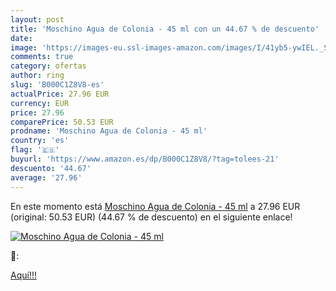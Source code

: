 ```yaml
---
layout: post
title: 'Moschino Agua de Colonia - 45 ml con un 44.67 % de descuento'
date: 
image: 'https://images-eu.ssl-images-amazon.com/images/I/41yb5-ywIEL._SL200_.jpg'
comments: true
category: ofertas
author: ring
slug: 'B000C1Z8V8-es'
actualPrice: 27.96 EUR
currency: EUR
price: 27.96
comparePrice: 50.53 EUR
prodname: 'Moschino Agua de Colonia - 45 ml'
country: 'es'
flag: '🇪🇸'
buyurl: 'https://www.amazon.es/dp/B000C1Z8V8/?tag=tolees-21'
descuento: '44.67'
average: '27.96'
---
```


En este momento está [Moschino Agua de Colonia - 45 ml](https://www.amazon.es/dp/B000C1Z8V8/?tag=tolees-21) a 27.96 EUR (original: 50.53 EUR) (44.67 %  de descuento) en el siguiente enlace!

[![Moschino Agua de Colonia - 45 ml](https://images-eu.ssl-images-amazon.com/images/I/41yb5-ywIEL._SL200_.jpg)](https://www.amazon.es/dp/B000C1Z8V8/?tag=tolees-21)

🔎:


[Aquí!!!](https://www.amazon.es/dp/B000C1Z8V8/?tag=tolees-21)
